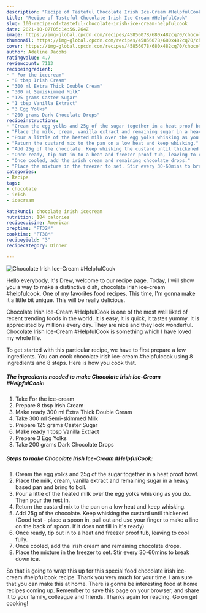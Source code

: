 ```yaml
---
description: "Recipe of Tasteful Chocolate Irish Ice-Cream #HelpfulCook"
title: "Recipe of Tasteful Chocolate Irish Ice-Cream #HelpfulCook"
slug: 100-recipe-of-tasteful-chocolate-irish-ice-cream-helpfulcook
date: 2021-10-07T05:14:56.264Z
image: https://img-global.cpcdn.com/recipes/45856078/680x482cq70/chocolate-irish-ice-cream-helpfulcook-recipe-main-photo.jpg
thumbnail: https://img-global.cpcdn.com/recipes/45856078/680x482cq70/chocolate-irish-ice-cream-helpfulcook-recipe-main-photo.jpg
cover: https://img-global.cpcdn.com/recipes/45856078/680x482cq70/chocolate-irish-ice-cream-helpfulcook-recipe-main-photo.jpg
author: Adeline Jacobs
ratingvalue: 4.7
reviewcount: 7113
recipeingredient:
- " For the icecream"
- "8 tbsp Irish Cream"
- "300 ml Extra Thick Double Cream"
- "300 ml Semiskimmed Milk"
- "125 grams Caster Sugar"
- "1 tbsp Vanilla Extract"
- "3 Egg Yolks"
- "200 grams Dark Chocolate Drops"
recipeinstructions:
- "Cream the egg yolks and 25g of the sugar together in a heat proof bowl."
- "Place the milk, cream, vanilla extract and remaining sugar in a heavy based pan and bring to boil."
- "Pour a little of the heated milk over the egg yolks whisking as you do. Then pour the rest in."
- "Return the custard mix to the pan on a low heat and keep whisking."
- "Add 25g of the chocolate. Keep whisking the custard until thickened. (Good test - place a spoon in, pull out and use your finger to make a line on the back of spoon. If it does not fill in it&#39;s ready)"
- "Once ready, tip out in to a heat and freezer proof tub, leaving to cool fully."
- "Once cooled, add the irish cream and remaining chocolate drops."
- "Place the mixture in the freezer to set. Stir every 30-60mins to break down ice."
categories:
- Recipe
tags:
- chocolate
- irish
- icecream

katakunci: chocolate irish icecream 
nutrition: 184 calories
recipecuisine: American
preptime: "PT32M"
cooktime: "PT38M"
recipeyield: "3"
recipecategory: Dinner

---
```



![Chocolate Irish Ice-Cream #HelpfulCook](https://img-global.cpcdn.com/recipes/45856078/680x482cq70/chocolate-irish-ice-cream-helpfulcook-recipe-main-photo.jpg)

Hello everybody, it's Drew, welcome to our recipe page. Today, I will show you a way to make a distinctive dish, chocolate irish ice-cream #helpfulcook. One of my favorites food recipes. This time, I'm gonna make it a little bit unique. This will be really delicious.

Chocolate Irish Ice-Cream #HelpfulCook is one of the most well liked of recent trending foods in the world. It is easy, it is quick, it tastes yummy. It is appreciated by millions every day. They are nice and they look wonderful. Chocolate Irish Ice-Cream #HelpfulCook is something which I have loved my whole life.




To get started with this particular recipe, we have to first prepare a few ingredients. You can cook chocolate irish ice-cream #helpfulcook using 8 ingredients and 8 steps. Here is how you cook that.

<!--inarticleads1-->

##### The ingredients needed to make Chocolate Irish Ice-Cream #HelpfulCook:

1. Take  For the ice-cream
1. Prepare 8 tbsp Irish Cream
1. Make ready 300 ml Extra Thick Double Cream
1. Take 300 ml Semi-skimmed Milk
1. Prepare 125 grams Caster Sugar
1. Make ready 1 tbsp Vanilla Extract
1. Prepare 3 Egg Yolks
1. Take 200 grams Dark Chocolate Drops




<!--inarticleads2-->

##### Steps to make Chocolate Irish Ice-Cream #HelpfulCook:

1. Cream the egg yolks and 25g of the sugar together in a heat proof bowl.
1. Place the milk, cream, vanilla extract and remaining sugar in a heavy based pan and bring to boil.
1. Pour a little of the heated milk over the egg yolks whisking as you do. Then pour the rest in.
1. Return the custard mix to the pan on a low heat and keep whisking.
1. Add 25g of the chocolate. Keep whisking the custard until thickened. (Good test - place a spoon in, pull out and use your finger to make a line on the back of spoon. If it does not fill in it&#39;s ready)
1. Once ready, tip out in to a heat and freezer proof tub, leaving to cool fully.
1. Once cooled, add the irish cream and remaining chocolate drops.
1. Place the mixture in the freezer to set. Stir every 30-60mins to break down ice.




So that is going to wrap this up for this special food chocolate irish ice-cream #helpfulcook recipe. Thank you very much for your time. I am sure that you can make this at home. There is gonna be interesting food at home recipes coming up. Remember to save this page on your browser, and share it to your family, colleague and friends. Thanks again for reading. Go on get cooking!
